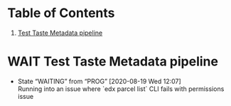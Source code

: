 
# Table of Contents

1.  [Test Taste Metadata pipeline](#orga86eac1)


<a id="orga86eac1"></a>

# WAIT Test Taste Metadata pipeline

-   State &ldquo;WAITING&rdquo;    from &ldquo;PROG&rdquo;       <span class="timestamp-wrapper"><span class="timestamp">[2020-08-19 Wed 12:07] </span></span>   
    Running into an issue where \`edx parcel list\` CLI fails with permissions issue

